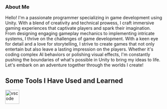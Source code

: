 ### About Me
Hello! I'm a passionate programmer specializing in game development using Unity. With a blend of creativity and technical prowess, I craft immersive gaming experiences that captivate players and spark their imagination. From designing engaging gameplay mechanics to implementing intricate systems, I thrive on the challenges of game development. With a keen eye for detail and a love for storytelling, I strive to create games that not only entertain but also leave a lasting impression on the players. Whether it's coding complex AI behaviors or polishing visual effects, I'm constantly pushing the boundaries of what's possible in Unity to bring my ideas to life. Let's embark on an adventure together through the worlds I create!

<h2>Some Tools I Have Used and Learned</h2>

<p align="left">
<img src="https://cdn.jsdelivr.net/gh/devicons/devicon/icons/vscode/vscode-original.svg" alt="vscode" width="45" height="45"/>
</p>
